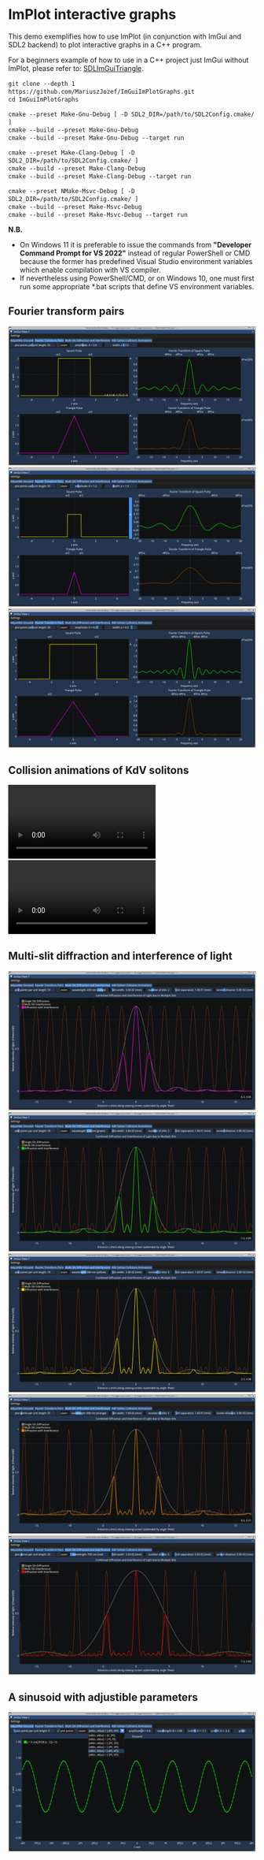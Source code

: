 # ImPlot interactive graphs

This demo exemplifies how to use ImPlot (in conjunction with ImGui and SDL2 backend) to plot interactive graphs in a C++ program.

For a beginners example of how to use in a C++ project just ImGui without ImPlot, please refer to:
[SDLImGuiTriangle](https://github.com/MariuszJozef/SDLImGuiTriangle.git).

```
git clone --depth 1 https://github.com/MariuszJozef/ImGuiImPlotGraphs.git
cd ImGuiImPlotGraphs
```

```
cmake --preset Make-Gnu-Debug [ -D SDL2_DIR=/path/to/SDL2Config.cmake/ ]
cmake --build --preset Make-Gnu-Debug
cmake --build --preset Make-Gnu-Debug --target run
```

```
cmake --preset Make-Clang-Debug [ -D SDL2_DIR=/path/to/SDL2Config.cmake/ ]
cmake --build --preset Make-Clang-Debug
cmake --build --preset Make-Clang-Debug --target run
```

```
cmake --preset NMake-Msvc-Debug [ -D SDL2_DIR=/path/to/SDL2Config.cmake/ ]
cmake --build --preset Make-Msvc-Debug
cmake --build --preset Make-Msvc-Debug --target run
```

**N.B.**

- On Windows 11 it is preferable to issue the commands from **"Developer Command Prompt for VS 2022"** instead of regular PowerShell or CMD because the former has predefined Visual Studio environment variables which enable compilation with VS compiler.
- If nevertheless using PowerShell/CMD, or on Windows 10, one must first run some appropriate *.bat scripts that define VS environment variables.

## Fourier transform pairs

![ScreenShot1](ScreenShots/ScreenShot2a.png)
![ScreenShot1](ScreenShots/ScreenShot2b.png)
![ScreenShot1](ScreenShots/ScreenShot2c.png)

## Collision animations of KdV solitons

![ScreenShot1](ScreenShots/ScreenShot4a.mp4)
![ScreenShot1](ScreenShots/ScreenShot4b.mp4)

## Multi-slit diffraction and interference of light

![ScreenShot1](ScreenShots/ScreenShot3a.png)
![ScreenShot1](ScreenShots/ScreenShot3b.png)
![ScreenShot1](ScreenShots/ScreenShot3c.png)
![ScreenShot1](ScreenShots/ScreenShot3d.png)
![ScreenShot1](ScreenShots/ScreenShot3e.png)

## A sinusoid with adjustible parameters

![ScreenShot2](ScreenShots/ScreenShot1.png)
